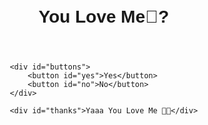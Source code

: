 <!DOCTYPE html>
<html lang="en">
<head>
<meta charset="UTF-8">
<title>Web View</title>
<style>
    body{
        display:flex;
        flex-direction:column;
        justify-content:center;
        align-items:center;
        height:100vh;
        margin:0;
        font-family:Arial, sans-serif;
        gap:1.5rem;
    }
    #buttons{
        display:flex;
        gap:1rem;
        transition:all 0.3s ease;
    }
    button{
        padding:1rem 2rem;
        font-size:1.2rem;
        border:none;
        border-radius:8px;
        cursor:pointer;
        transition:all 0.3s ease;
    }
    #yes{ background:#4caf50; color:#fff; }
    #no { background:#f44336; color:#fff; }

    /* full-screen ဖြစ်သွားတဲ့အချိန် style */
    .fullscreen{
        position:fixed;
        top:0;
        left:0;
        width:100vw !important;
        height:100vh !important;
        border-radius:0 !important;
        font-size:4rem !important;
        z-index:999;
    }
    #thanks{
        display:none;
        font-size:2rem;
        color:#4caf50;
    }
</style>
</head>
<body>
    <h1 id="question">You Love Me🥹?</h1>

    <div id="buttons">
        <button id="yes">Yes</button>
        <button id="no">No</button>
    </div>

    <div id="thanks">Yaaa You Love Me 🥰😘</div>

<script>
const yesBtn   = document.getElementById('yes');
const noBtn    = document.getElementById('no');
const question = document.getElementById('question');
const growFactor = 1.3;   // ကြီးမည့်အချိုး

noBtn.addEventListener('click', () => {
    // Yes button ကို မကြာခဏ ကြီးလောင်စေခြင်း
    const rect = yesBtn.getBoundingClientRect();
    let newW = rect.width  * growFactor;
    let newH = rect.height * growFactor;

    //  viewport 80 % ထက်ကြီးသွားရင် full-screen class ထည့်
    if (newW >= window.innerWidth * 0.8 || newH >= window.innerHeight * 0.8){
        yesBtn.classList.add('fullscreen');
        yesBtn.textContent = 'YES';
    } else {
        yesBtn.style.width     = newW + 'px';
        yesBtn.style.height    = newH + 'px';
        yesBtn.style.fontSize  = (parseFloat(getComputedStyle(yesBtn).fontSize) * growFactor) + 'px';
    }
});

yesBtn.addEventListener('click', () => {
    // Yes ကို‌နှိပ်လျှင် စာများပျောက်ပြီး Thank you ပြ
    document.getElementById('buttons').style.display = 'none';
    question.style.display = 'none';
    document.getElementById('thanks').style.display = 'block';
});
</script>
</body>
</html>
